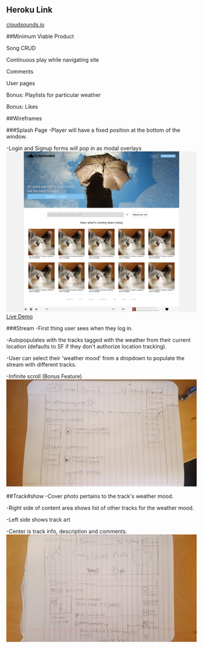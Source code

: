 ## Heroku Link

[cloudsounds.io](http://cloudsounds.io)

##Minimum Viable Product

Song CRUD

Continuous play while navigating site

Comments

User pages

Bonus: Playlists for particular weather

Bonus: Likes

##Wireframes

###Splash Page
-Player will have a fixed position at the bottom of the window.

-Login and Signup forms will pop in as modal overlays
![Splash Page](./wireframes/splash.png)
[Live Demo](http://cloudsounds.io)

###Stream
-First thing user sees when they log in.

-Autopopulates with the tracks tagged with the weather from their current location (defaults to SF if they don't authorize location tracking).

-User can select their 'weather mood' from a dropdown to populate the stream with different tracks.

-Infinite scroll (Bonus Feature)
![Stream](./wireframes/stream.jpg)


##Track#show
-Cover photo pertains to the track's weather mood.

-Right side of content area shows list of other tracks for the weather mood.

-Left side shows track art

-Center is track info, description and comments.
![Track#show](./wireframes/track-show.jpg)
